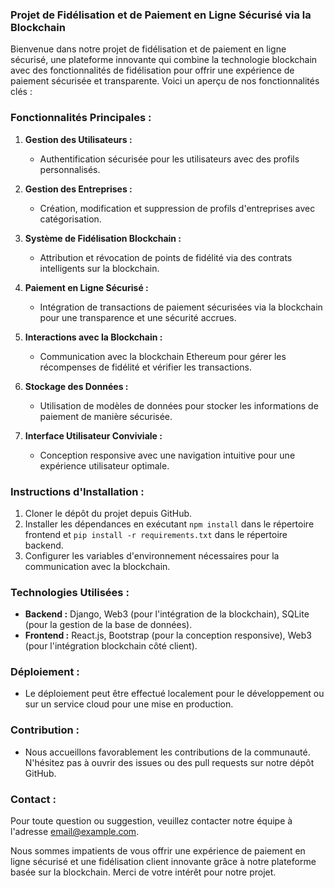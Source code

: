 ### Projet de Fidélisation et de Paiement en Ligne Sécurisé via la Blockchain

Bienvenue dans notre projet de fidélisation et de paiement en ligne sécurisé, une plateforme innovante qui combine la technologie blockchain avec des fonctionnalités de fidélisation pour offrir une expérience de paiement sécurisée et transparente. Voici un aperçu de nos fonctionnalités clés :

### Fonctionnalités Principales :

1. **Gestion des Utilisateurs :**  
   - Authentification sécurisée pour les utilisateurs avec des profils personnalisés.

2. **Gestion des Entreprises :**  
   - Création, modification et suppression de profils d'entreprises avec catégorisation.

3. **Système de Fidélisation Blockchain :**  
   - Attribution et révocation de points de fidélité via des contrats intelligents sur la blockchain.

4. **Paiement en Ligne Sécurisé :**  
   - Intégration de transactions de paiement sécurisées via la blockchain pour une transparence et une sécurité accrues.

5. **Interactions avec la Blockchain :**  
   - Communication avec la blockchain Ethereum pour gérer les récompenses de fidélité et vérifier les transactions.

6. **Stockage des Données :**  
   - Utilisation de modèles de données pour stocker les informations de paiement de manière sécurisée.

7. **Interface Utilisateur Conviviale :**  
   - Conception responsive avec une navigation intuitive pour une expérience utilisateur optimale.

### Instructions d'Installation :

1. Cloner le dépôt du projet depuis GitHub.
2. Installer les dépendances en exécutant `npm install` dans le répertoire frontend et `pip install -r requirements.txt` dans le répertoire backend.
3. Configurer les variables d'environnement nécessaires pour la communication avec la blockchain.

### Technologies Utilisées :

- **Backend :** Django, Web3 (pour l'intégration de la blockchain), SQLite (pour la gestion de la base de données).
- **Frontend :** React.js, Bootstrap (pour la conception responsive), Web3 (pour l'intégration blockchain côté client).

### Déploiement :

- Le déploiement peut être effectué localement pour le développement ou sur un service cloud pour une mise en production.

### Contribution :

- Nous accueillons favorablement les contributions de la communauté. N'hésitez pas à ouvrir des issues ou des pull requests sur notre dépôt GitHub.

### Contact :

Pour toute question ou suggestion, veuillez contacter notre équipe à l'adresse email@example.com.

Nous sommes impatients de vous offrir une expérience de paiement en ligne sécurisé et une fidélisation client innovante grâce à notre plateforme basée sur la blockchain. Merci de votre intérêt pour notre projet.
